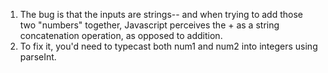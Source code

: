 1. The bug is that the inputs are strings-- and when trying to add those two "numbers" together, Javascript perceives the + as a string concatenation operation, as opposed to addition.
2. To fix it, you'd need to typecast both num1 and num2 into integers using parseInt.